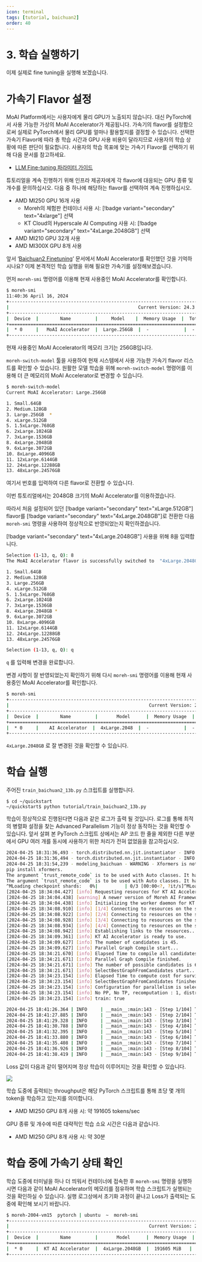 ```yaml
---
icon: terminal
tags: [tutorial, baichuan2]
order: 40
---
```


# 3. 학습 실행하기

이제 실제로 fine tuning을 실행해 보겠습니다.

# 가속기 Flavor 설정

MoAI Platform에서는 사용자에게 물리 GPU가 노출되지 않습니다. 대신 PyTorch에서 사용 가능한 가상의 MoAI Accelerator가 제공됩니다. 가속기의 flavor를 설정함으로써 실제로 PyTorch에서 물리 GPU를 얼마나 활용할지를 결정할 수 있습니다. 선택한 가속기 Flavor에 따라 총 학습 시간과 GPU 사용 비용이 달라지므로 사용자의 학습 상황에 따른 판단이 필요합니다. 사용자의 학습 목표에 맞는 가속기 Flavor를 선택하기 위해 다음 문서를 참고하세요.

- [LLM Fine-tuning 파라미터 가이드](/Supported_Documents/LLM_param_guide.md)

튜토리얼을 계속 진행하기 위해 인프라 제공자에게 각 flavor에 대응되는 GPU 종류 및 개수를 문의하십시오. 다음 중 하나에 해당하는 flavor를 선택하여 계속 진행하십시오.

- AMD MI250 GPU 16개 사용
    - Moreh의 체험판 컨테이너 사용 시: [!badge variant="secondary" text="4xlarge"] 선택 
    - KT Cloud의 Hyperscale AI Computing 사용 시: [!badge variant="secondary" text="4xLarge.2048GB"] 선택
- AMD MI210 GPU 32개 사용
- AMD MI300X GPU 8개 사용

앞서 ‘[Baichuan2 Finetuning](index.md)’ 문서에서 MoAI Accelerator를 확인했던 것을 기억하시나요? 이제 본격적인 학습 실행을 위해 필요한 가속기를 설정해보겠습니다.

 먼저 `moreh-smi` 명령어를 이용해 현재 사용중인 MoAI Accelerator를 확인합니다.

```bash
$ moreh-smi
11:40:36 April 16, 2024
+-------------------------------------------------------------------------------------------------+
|                                                Current Version: 24.3.0  Latest Version: 24.3.0  |
+-------------------------------------------------------------------------------------------------+
|  Device  |        Name         |     Model    |  Memory Usage  |  Total Memory  |  Utilization  |
+=================================================================================================+
|  * 0     |   MoAI Accelerator  |  Large.256GB  |  -             |  -             |  -            |
+-------------------------------------------------------------------------------------------------+
```

현재 사용중인 MoAI Accelerator의 메모리 크기는 256GB입니다. 

`moreh-switch-model` 툴을 사용하여 현재 시스템에서 사용 가능한 가속기 flavor 리스트를 확인할 수 있습니다. 원활한 모델 학습을 위해 `moreh-switch-model` 명령어를 이용해 더 큰 메모리의 MoAI Accelerator로 변경할 수 있습니다. 

```bash
$ moreh-switch-model
Current MoAI Accelerator: Large.256GB

1. Small.64GB 
2. Medium.128GB 
3. Large.256GB  *
4. xLarge.512GB 
5. 1.5xLarge.768GB 
6. 2xLarge.1024GB 
7. 3xLarge.1536GB 
8. 4xLarge.2048GB 
9. 6xLarge.3072GB 
10. 8xLarge.4096GB 
11. 12xLarge.6144GB 
12. 24xLarge.12288GB 
13. 48xLarge.24576GB 
```

여기서 번호를 입력하여 다른 flavor로 전환할 수 있습니다. 

이번 튜토리얼에서는 2048GB 크기의 MoAI Accelerator를 이용하겠습니다.

따라서 처음 설정되어 있던 [!badge variant="secondary" text="xLarge.512GB"] flavor를 [!badge variant="secondary" text="4xLarge.2048GB"]로 전환한 다음 `moreh-smi` 명령을 사용하여 정상적으로 반영되었는지 확인하겠습니다. 

[!badge variant="secondary" text="4xLarge.2048GB"] 사용을 위해 8을 입력합니다.

```bash
Selection (1-13, q, Q): 8
The MoAI Accelerator flavor is successfully switched to  "4xLarge.2048GB".

1. Small.64GB 
2. Medium.128GB 
3. Large.256GB 
4. xLarge.512GB 
5. 1.5xLarge.768GB 
6. 2xLarge.1024GB 
7. 3xLarge.1536GB 
8. 4xLarge.2048GB *
9. 6xLarge.3072GB 
10. 8xLarge.4096GB 
11. 12xLarge.6144GB 
12. 24xLarge.12288GB 
13. 48xLarge.24576GB 

Selection (1-13, q, Q): q
```

`q` 를 입력해 변경을 완료합니다.

변경 사항이 잘 반영되었는지 확인하기 위해 다시 `moreh-smi` 명령어를 이용해 현재 사용중인 MoAI Accelerator를 확인합니다.

```bash
$ moreh-smi
+-----------------------------------------------------------------------------------------------------+
|                                                    Current Version: 24.3.0  Latest Version: 24.2.0  |
+-----------------------------------------------------------------------------------------------------+
|  Device  |        Name         |       Model      |  Memory Usage  |  Total Memory  |  Utilization  |
+=====================================================================================================+
|  * 0     |    AI Accelerator  |  4xLarge.2048  |  -             |  -             |  -            |
+-----------------------------------------------------------------------------------------------------+
```

`4xLarge.2048GB` 로 잘 변경된 것을 확인할 수 있습니다.

# 학습 실행

주어진 `train_baichuan2_13b.py` 스크립트를 실행합니다.

```
$ cd ~/quickstart
~/quickstart$ python tutorial/train_baichuan2_13b.py
```

학습이 정상적으로 진행된다면 다음과 같은 로그가 출력 될 것입니다. 로그를 통해 최적의 병렬화 설정을 찾는 Advanced Parallelism 기능이 정상 동작하는 것을 확인할 수 있습니다. 앞서 살펴 본 PyTorch 스크립트 상에서는 AP 코드 한 줄을 제외한 다른 부분에서 GPU 여러 개를 동시에 사용하기 위한 처리가 전혀 없었음을 참고하십시오.

```bash
2024-04-25 18:31:36,493 - torch.distributed.nn.jit.instantiator - INFO - Created a temporary directory at /tmp/tmph165oq0w
2024-04-25 18:31:36,494 - torch.distributed.nn.jit.instantiator - INFO - Writing /tmp/tmph165oq0w/_remote_module_non_scriptable.py
2024-04-25 18:31:54,239 - modeling_baichuan - WARNING - Xformers is not installed correctly. If you want to use memory_efficient_attention to accelerate training use the following command to install Xformers
pip install xformers.
The argument `trust_remote_code` is to be used with Auto classes. It has no effect here and is ignored.
The argument `trust_remote_code` is to be used with Auto classes. It has no effect here and is ignored.
^MLoading checkpoint shards:   0%|          | 0/3 [00:00<?, ?it/s]^MLoading checkpoint shards:  33%|███▎      | 1/3 [00:06<00:13,  6.88s/it]^MLoading checkpoint shards:  67%|██████▋   | 2/3 [00:13<00:06,  6.53s/it]^MLoading checkpoint shards: 100%|██████████| 3/3 [00:17<00:00,  5.40s/it]^MLoading checkpoint shards: 100%|██████████| 3/3 [00:17<00:00,  5.74s/it][2024-04-25 18:34:02.846] [info] Got DBs from backend for auto config.
[2024-04-25 18:34:04.427] [info] Requesting resources for KT AI Accelerator from the server...
[2024-04-25 18:34:04.438] [warning] A newer version of Moreh AI Framework is available. You can update the software to the latest version by running "update-moreh".
[2024-04-25 18:34:04.438] [info] Initializing the worker daemon for KT AI Accelerator
[2024-04-25 18:34:08.910] [info] [1/4] Connecting to resources on the server (192.168.110.7:24170)...
[2024-04-25 18:34:08.922] [info] [2/4] Connecting to resources on the server (192.168.110.42:24170)...
[2024-04-25 18:34:08.928] [info] [3/4] Connecting to resources on the server (192.168.110.72:24170)...
[2024-04-25 18:34:08.934] [info] [4/4] Connecting to resources on the server (192.168.110.93:24170)...
[2024-04-25 18:34:08.942] [info] Establishing links to the resources...
[2024-04-25 18:34:09.361] [info] KT AI Accelerator is ready to use.
[2024-04-25 18:34:09.627] [info] The number of candidates is 45.
[2024-04-25 18:34:09.627] [info] Parallel Graph Compile start...
[2024-04-25 18:34:21.670] [info] Elapsed Time to compile all candidates = 12043 [ms]
[2024-04-25 18:34:21.671] [info] Parallel Graph Compile finished.
[2024-04-25 18:34:21.671] [info] The number of possible candidates is 6.
[2024-04-25 18:34:21.671] [info] SelectBestGraphFromCandidates start...
[2024-04-25 18:34:23.154] [info] Elapsed Time to compute cost for survived candidates = 1483 [ms]
[2024-04-25 18:34:23.154] [info] SelectBestGraphFromCandidates finished.
[2024-04-25 18:34:23.154] [info] Configuration for parallelism is selected.
[2024-04-25 18:34:23.154] [info] No PP, No TP, recomputation : 1, distribute_param : true, distribute_low_prec_param : true
[2024-04-25 18:34:23.154] [info] train: true

2024-04-25 18:41:26.364 | INFO     | __main__:main:143 - [Step 1/104] Throughput : 590.2552103757937tokens/sec
2024-04-25 18:41:27.885 | INFO     | __main__:main:143 - [Step 2/104] Throughput : 190923.6976217358tokens/sec
2024-04-25 18:41:29.328 | INFO     | __main__:main:143 - [Step 3/104] Throughput : 189160.10152018082tokens/sec
2024-04-25 18:41:30.788 | INFO     | __main__:main:143 - [Step 4/104] Throughput : 196763.98302926356tokens/sec
2024-04-25 18:41:32.395 | INFO     | __main__:main:143 - [Step 5/104] Throughput : 178552.3508130907tokens/sec
2024-04-25 18:41:33.880 | INFO     | __main__:main:143 - [Step 6/104] Throughput : 196590.71636327292tokens/sec
2024-04-25 18:41:35.408 | INFO     | __main__:main:143 - [Step 7/104] Throughput : 190912.36004700614tokens/sec
2024-04-25 18:41:36.926 | INFO     | __main__:main:143 - [Step 8/104] Throughput : 191986.6925165269tokens/sec
2024-04-25 18:41:38.419 | INFO     | __main__:main:143 - [Step 9/104] Throughput : 195401.16844504434tokens/sec
```

Loss 값이 다음과 같이 떨어지며  정상 학습이 이루어지는 것을 확인할 수 있습니다.

![](./img/training_loss.png)

학습 도중에 출력되는 throughput은 해당 PyTorch 스크립트를 통해 초당 몇 개의 token을 학습하고 있는지를 의미합니다.

- AMD MI250 GPU 8개 사용 시: 약 191605 tokens/sec

GPU 종류 및 개수에 따른 대략적인 학습 소요 시간은 다음과 같습니다.

- AMD MI250 GPU 8개 사용 시: 약 30분

# 학습 중에 가속기 상태 확인

학습 도중에 터미널을 하나 더 띄워서 컨테이너에 접속한 후 `moreh-smi` 명령을 실행하시면 다음과 같이 MoAI Accelerator의 메모리를 점유하며 학습 스크립트가 실행되는 것을 확인하실 수 있습니다. 실행 로그상에서 초기화 과정이 끝나고 Loss가 출력되는 도중에 확인해 보시기 바랍니다.


```bash
$ moreh-2004-vm15  pytorch | ubuntu  ~  moreh-smi
+-----------------------------------------------------------------------------------------------------+
|                                                    Current Version: 24.3.0  Latest Version: 24.2.0  |
+-----------------------------------------------------------------------------------------------------+
|  Device  |        Name         |       Model      |  Memory Usage  |  Total Memory  |  Utilization  |
+=====================================================================================================+
|  * 0     |  KT AI Accelerator  |  4xLarge.2048GB  |  191605 MiB   |  2096640 MiB   |  100 %        |
+-----------------------------------------------------------------------------------------------------+
```